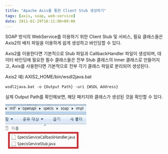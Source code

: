 ```yaml
---
title: "Apache Axis를 통한 Client Stub 생성하기"
tags: [axis, soap, web-service]
date: 2011-01-29T16:11:00+09:00
---
```


SOAP 방식의 WebService를 이용하기 위한 Client Stub 및 서비스, 필요 클래스들은 Axis2의 배치 파일을 이용하게 쉽게 생성하고 바인딩할 수 있다.  
  
Axis2를 이용한다면 기본적으로 Stub 파일과 CallbackHandler 파일이 생성되며, 데이터 바인딩에 필요한 필수 클래스들은 전부 Stub 클래스의 Inner 클래스로 만들어지고, Axis를 사용한다면 기본적으로 전부 각기 클래스 파일로 분리되어 생성된다.  
  
Axis2 예) AXIS2\_HOME/bin/wsdl2java.bat
```
wsdl2java.bat -o {Output Path} -uri {WSDL Address}  
```
  
실제 Output Path를 확인해보면, 해당 패키지와 클래스가 생성된 것을 확인할 수 있다.  

![axis-stub](/assets/image/2011-01-29-201103091626.jpg)
  

